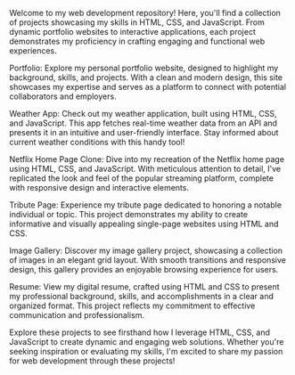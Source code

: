 Welcome to my web development repository! Here, you'll find a collection of projects showcasing my skills in HTML, CSS, and JavaScript. From dynamic portfolio websites to interactive applications, each project demonstrates my proficiency in crafting engaging and functional web experiences.

Portfolio: Explore my personal portfolio website, designed to highlight my background, skills, and projects. With a clean and modern design, this site showcases my expertise and serves as a platform to connect with potential collaborators and employers.

Weather App: Check out my weather application, built using HTML, CSS, and JavaScript. This app fetches real-time weather data from an API and presents it in an intuitive and user-friendly interface. Stay informed about current weather conditions with this handy tool!

Netflix Home Page Clone: Dive into my recreation of the Netflix home page using HTML, CSS, and JavaScript. With meticulous attention to detail, I've replicated the look and feel of the popular streaming platform, complete with responsive design and interactive elements.

Tribute Page: Experience my tribute page dedicated to honoring a notable individual or topic. This project demonstrates my ability to create informative and visually appealing single-page websites using HTML and CSS.

Image Gallery: Discover my image gallery project, showcasing a collection of images in an elegant grid layout. With smooth transitions and responsive design, this gallery provides an enjoyable browsing experience for users.

Resume: View my digital resume, crafted using HTML and CSS to present my professional background, skills, and accomplishments in a clear and organized format. This project reflects my commitment to effective communication and professionalism.

Explore these projects to see firsthand how I leverage HTML, CSS, and JavaScript to create dynamic and engaging web solutions. Whether you're seeking inspiration or evaluating my skills, I'm excited to share my passion for web development through these projects!
